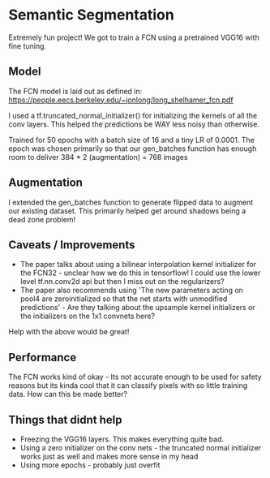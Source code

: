 # Semantic Segmentation
Extremely fun project! We got to train a FCN using a pretrained VGG16 with fine tuning.

## Model
The FCN model is laid out as defined in: https://people.eecs.berkeley.edu/~jonlong/long_shelhamer_fcn.pdf

I used a tf.truncated_normal_initializer() for initializing the kernels of all the conv layers. This helped the predictions be WAY less noisy than otherwise. 

Trained for 50 epochs with a batch size of 16 and a tiny LR of 0.0001. The epoch was chosen primarily so that our gen_batches function has enough room to deliver 384 * 2 (augmentation) = 768 images

## Augmentation
I extended the gen_batches function to generate flipped data to augment our existing dataset. This primarily helped get around shadows being a dead zone problem!

## Caveats / Improvements
- The paper talks about using a bilinear interpolation kernel initializer for the FCN32 - unclear how we do this in tensorflow! I could use the lower level tf.nn.conv2d api but then I miss out on the regularizers? 
- The paper also recommends using 'The new parameters acting on pool4 are zeroinitialized so that the net starts with unmodified predictions' - Are they talking about the upsample kernel initializers or the initializers on the 1x1 convnets here?

Help with the above would be great!

## Performance
The FCN works kind of okay - Its not accurate enough to be used for safety reasons but its kinda cool that it can classify pixels with so little training data. How can this be made better?


## Things that didnt help
- Freezing the VGG16 layers. This makes everything quite bad.
- Using a zero initializer on the conv nets - the truncated normal initializer works just as well and makes more sense in my head
- Using more epochs - probably just overfit

